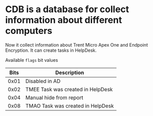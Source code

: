 # CDB is a database for collect information about different computers

Now it collect information about Trent Micro Apex One and Endpoint Encryption.
It can create tasks in HelpDesk.


Available `flags` bit values

| Bits | Description                       |
|------|-----------------------------------|
| 0x01 | Disabled in AD                    |
| 0x02 | TMEE Task was created in HelpDesk |
| 0x04 | Manual hide from report           |
| 0x08 | TMAO Task was created in HelpDesk |
